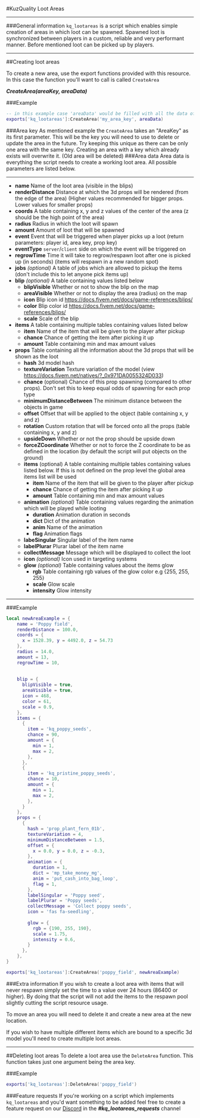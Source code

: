 #KuzQuality Loot Areas
___
###General information
`kq_lootareas` is a script which enables simple creation of areas in which loot can be spawned.
Spawned loot is synchronized between players in a custom, reliable and very performant manner.
Before mentioned loot can be picked up by players.


___

##Creating loot areas

To create a new area, use the export functions provided with this resource.
In this case the function you'll want to call is called `CreateArea`

***CreateArea(areaKey, areaData)***

###Example
```lua
-- in this example case 'areaData' would be filled with all the data of the area you wish to create
exports['kq_lootareas']:CreateArea('my_area_key', areaData)
```

###Area key
As mentioned example the `CreateArea` takes an "AreaKey" as its first parameter.
This will be the key you will need to use to delete or update the area in the future. 
Try keeping this unique as there can be only one area with the same key.
Creating an area with a key which already exists will overwrite it. (Old area will be deleted)
###Area data
Area data is everything the script needs to create a working loot area. All possible parameters are listed below.
___
- **name** Name of the loot area (visible in the blips)
- **renderDistance** Distance at which the 3d props will be rendered (from the edge of the area) (Higher values recommended for bigger props. Lower values for smaller props)
- **coords** A table containing x, y and z values of the center of the area (z should be the high point of the area)
- **radius** Radius in which the loot will spawn
- **amount** Amount of loot that will be spawned
- **event** Event that will be triggered when player picks up a loot (return parameters: player id, area key, prop key)
- **eventType** `server`/`client` side on which the event will be triggered on
- **regrowTime** Time it will take to regrow/respawn loot after one is picked up (in seconds) (items will respawn in a new random spot)
- **jobs** *(optional)* A table of jobs which are allowed to pickup the items (don't include this to let anyone pick items up)
- **blip** *(optional)* A table containing values listed below
  - **blipVisible** Whether or not to show the blip on the map
  - **areaVisible** Whether or not to display the area (radius) on the map
  - **icon** Blip icon id https://docs.fivem.net/docs/game-references/blips/
  - **color** Blip color id https://docs.fivem.net/docs/game-references/blips/
  - **scale** Scale of the blip
- **items** A table containing multiple tables containing values listed below
  - **item** Name of the item that will be given to the player after pickup
  - **chance** Chance of getting the item after picking it up
  - **amount** Table containing min and max amount values
- **props** Table containing all the information about the 3d props that will be shown as the loot
  - **hash** 3d model hash
  - **textureVariation** Texture variation of the model (view https://docs.fivem.net/natives/?_0x971DA0055324D033)
  - **chance** (optional) Chance of this prop spawning (compared to other props). Don't set this to keep equal odds of spawning for each prop type
  - **minimumDistanceBetween** The minimum distance between the objects in game
  - **offset** Offset that will be applied to the object (table containing x, y and z)
  - **rotation** Custom rotation that will be forced onto all the props (table containing x, y and z)
  - **upsideDown** Whether or not the prop should be upside down
  - **forceZCoordinate** Whether or not to force the Z coordinate to be as defined in the location (by default the script will put objects on the ground)
  - **items** (optional) A table containing multiple tables containing values listed below. If this is not defined on the prop level the global area items list will be used
    - **item** Name of the item that will be given to the player after pickup
    - **chance** Chance of getting the item after picking it up
    - **amount** Table containing min and max amount values
  - **animation** *(optional)* Table containing values regarding the animation which will be played while looting
    - **duration** Animation duration in seconds
    - **dict** Dict of the animation
    - **anim** Name of the animation
    - **flag** Animation flags
  - **labeSingular** Singular label of the item name
  - **labelPlurar** Plurar label of the item name
  - **collectMessage** Message which will be displayed to collect the loot
  - **icon** *(optional)* Icon used in targeting systems
  - **glow** *(optional)* Table containing values about the items glow
    - **rgb** Table containing rgb values of the glow color e.g {255, 255, 255}
    - **scale** Glow scale
    - **intensity** Glow intensity
___

###Example
```lua
local newAreaExample = {
    name = 'Poppy field',
    renderDistance = 100.0,
    coords = {
      x = 1528.39, y = 4492.0, z = 54.73
    },
    radius = 14.0,
    amount = 13,
    regrowTime = 10,
    
    
    blip = {
      blipVisible = true,
      areaVisible = true,
      icon = 468,
      color = 61,
      scale = 0.9,
    },
    items = {
      {
        item = 'kq_poppy_seeds',
        chance = 90,
        amount = {
          min = 1,
          max = 2,
        },
      },
      {
        item = 'kq_pristine_poppy_seeds',
        chance = 10,
        amount = {
          min = 1,
          max = 2,
        },
      }
    },
    props = {
      {
        hash = 'prop_plant_fern_01b',
        textureVariation = 4,
        minimumDistanceBetween = 1.5,
        offset = {
          x = 0.0, y = 0.0, z = -0.3,
        },
        animation = {
          duration = 1,
          dict = 'mp_take_money_mg',
          anim = 'put_cash_into_bag_loop',
          flag = 1,
        },
        labelSingular = 'Poppy seed',
        labelPlurar = 'Poppy seeds',
        collectMessage = 'Collect poppy seeds',
        icon = 'fas fa-seedling',
        
        glow = {
          rgb = {190, 255, 190},
          scale = 1.75,
          intensity = 0.6,
        }
      }, 
    },
}

exports['kq_lootareas']:CreateArea('poppy_field', newAreaExample)
```

###Extra information
If you wish to create a loot area with items that will never respawn simply set the time to a value over 24 hours (86400 or higher).
By doing that the script will not add the items to the respawn pool slightly cutting the script resource usage.

To move an area you will need to delete it and create a new area at the new location.

If you wish to have multiple different items which are bound to a specific 3d model you'll need to create multiple loot areas.
___
##Deleting loot areas
To delete a loot area use the `DeleteArea` function. This function takes just one argument being the area key.

###Example
```lua
exports['kq_lootareas']:DeleteArea('poppy_field')
```

###Feature requests
If you're working on a script which implements `kq_lootareas` and you'd want something to be added feel free
to create a feature request on our [Discord](https://discord.gg/fZsyam7Rvz) in the ***#kq_lootareas_requests*** channel 
